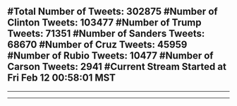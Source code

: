 #Total Number of Tweets: 302875 
#Number of Clinton Tweets: 103477
#Number of Trump Tweets: 71351
#Number of Sanders Tweets: 68670
#Number of Cruz Tweets: 45959
#Number of Rubio Tweets: 10477
#Number of Carson Tweets: 2941
#Current Stream Started at Fri Feb 12 00:58:01 MST
---
---
---

